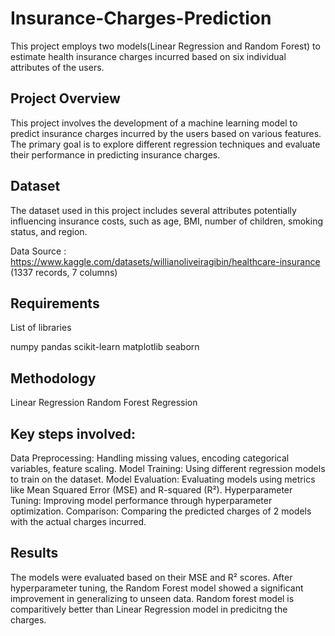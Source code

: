 # Insurance-Charges-Prediction

This project employs two models(Linear Regression and Random Forest) to estimate health insurance charges incurred based on six individual attributes of the users.

## Project Overview

This project involves the development of a machine learning model to predict insurance charges incurred by the users based on various features. The primary goal is to explore different regression techniques and evaluate their performance in predicting insurance charges.

## Dataset

The dataset used in this project includes several attributes potentially influencing insurance costs, such as age, BMI, number of children, smoking status, and region. 

Data Source : https://www.kaggle.com/datasets/willianoliveiragibin/healthcare-insurance  (1337 records, 7 columns)

## Requirements

List of libraries

numpy
pandas
scikit-learn
matplotlib
seaborn

## Methodology

Linear Regression
Random Forest Regression

## Key steps involved:

Data Preprocessing: Handling missing values, encoding categorical variables, feature scaling.
Model Training: Using different regression models to train on the dataset.
Model Evaluation: Evaluating models using metrics like Mean Squared Error (MSE) and R-squared (R²).
Hyperparameter Tuning: Improving model performance through hyperparameter optimization.
Comparison: Comparing the predicted charges of 2 models with the actual charges incurred.

## Results
The models were evaluated based on their MSE and R² scores. After hyperparameter tuning, the Random Forest model showed a significant improvement in generalizing to unseen data. Random forest model is comparitively better than Linear Regression model in predicitng the charges.

